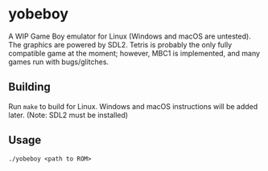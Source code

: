 # yobeboy
A WIP Game Boy emulator for Linux (Windows and macOS are untested). The graphics are powered by SDL2. Tetris is probably the only fully compatible game at the moment; however, MBC1 is implemented, and many games run with bugs/glitches.

## Building
Run `make` to build for Linux. Windows and macOS instructions will be added later. (Note: SDL2 must be installed)

## Usage
`./yobeboy <path to ROM>`